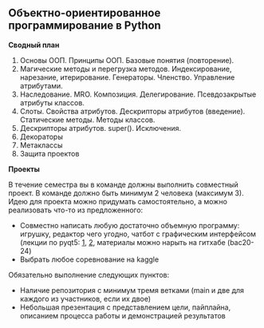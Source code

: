 ## Объектно-ориентированное программирование в Python

**Сводный план**
1. Основы ООП. Принципы ООП. Базовые понятия (повторение). 
2. Магические методы и перегрузка методов. Индексирование, нарезание, итерирование. Генераторы. Членство. Управление атрибутами. 
3. Наследование. MRO. Композиция. Делегирование. Псевдозакрытые атрибуты классов. 
4. Слоты. Свойства атрибутов. Дескрипторы атрибутов (введение). Статические методы. Методы классов. 
5. Дескрипторы атрибутов. super(). Исключения. 
6. Декораторы
7. Метаклассы
8. Защита проектов

**Проекты**

В течение семестра вы в команде должны выполнить совместный проект. В команде должно быть минимум 2 человека (максимум 3). Идею для проекта можно придумать самостоятельно, а можно реализовать что-то из предложенного:
- Совместно написать любую достаточно объемную программу: игрушку, редактор чего угодно, чатбот с графическим интерфейсом (лекции по pyqt5: [1](https://drive.google.com/file/d/1inpKKwjDZOA_NM2tzN7MGK0PNbcV3sed/view?usp=drive_link), [2](https://drive.google.com/file/d/18MnmBHt3N6gjygY3zVCbmOh4HThDfnLY/view?usp=drive_link), материалы можно нарыть на гитхабе (bac20-24)
- Выбрать любое соревнование на kaggle

Обязательно выполнение следующих пунктов:
- Наличие репозитория с минимум тремя ветками (main и две для каждого из участников, если их двое)
- Небольшая презентация с представлением цели, пайплайна, описанием процесса работы и демонстрацией результатов
